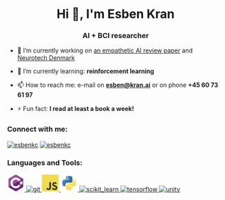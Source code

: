 <h1 align="center">Hi 👋, I'm Esben Kran</h1>
<h3 align="center">AI + BCI researcher</h3>

- 🔭 I’m currently working on [an empathetic AI review paper](https://github.com/esbenkc/empathic-ai-review) and [Neurotech Denmark](https://twitter.com/neurotech-denmark)

- 🌱 I’m currently learning: **reinforcement learning**

- 📫 How to reach me: e-mail on **esben@kran.ai** or on phone **+45 60 73 61 97**

- ⚡ Fun fact: **I read at least a book a week!**

<h3 align="left">Connect with me:</h3>
<p align="left">
<a href="https://twitter.com/esbenkc" target="blank"><img align="center" src="https://cdn.jsdelivr.net/npm/simple-icons@3.0.1/icons/twitter.svg" alt="esbenkc" height="30" width="40" /></a>
<a href="https://linkedin.com/in/esbenkc" target="blank"><img align="center" src="https://cdn.jsdelivr.net/npm/simple-icons@3.0.1/icons/linkedin.svg" alt="esbenkc" height="30" width="40" /></a>
</p>

<h3 align="left">Languages and Tools:</h3>
<p align="left"> <a href="https://www.w3schools.com/cs/" target="_blank"> <img src="https://raw.githubusercontent.com/devicons/devicon/master/icons/csharp/csharp-original.svg" alt="csharp" width="40" height="40"/> </a> <a href="https://git-scm.com/" target="_blank"> <img src="https://www.vectorlogo.zone/logos/git-scm/git-scm-icon.svg" alt="git" width="40" height="40"/> </a> <a href="https://developer.mozilla.org/en-US/docs/Web/JavaScript" target="_blank"> <img src="https://raw.githubusercontent.com/devicons/devicon/master/icons/javascript/javascript-original.svg" alt="javascript" width="40" height="40"/> </a> <a href="https://www.python.org" target="_blank"> <img src="https://raw.githubusercontent.com/devicons/devicon/master/icons/python/python-original.svg" alt="python" width="40" height="40"/> </a> <a href="https://scikit-learn.org/" target="_blank"> <img src="https://upload.wikimedia.org/wikipedia/commons/0/05/Scikit_learn_logo_small.svg" alt="scikit_learn" width="40" height="40"/> </a> <a href="https://www.tensorflow.org" target="_blank"> <img src="https://www.vectorlogo.zone/logos/tensorflow/tensorflow-icon.svg" alt="tensorflow" width="40" height="40"/> </a> <a href="https://unity.com/" target="_blank"> <img src="https://www.vectorlogo.zone/logos/unity3d/unity3d-icon.svg" alt="unity" width="40" height="40"/> </a> </p>

